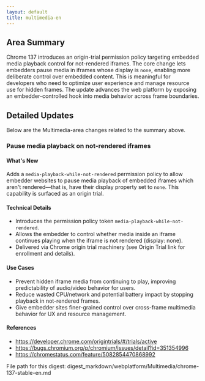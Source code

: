 ```yaml
---
layout: default
title: multimedia-en
---
```


## Area Summary

Chrome 137 introduces an origin-trial permission policy targeting embedded media playback control for not-rendered iframes. The core change lets embedders pause media in iframes whose display is `none`, enabling more deliberate control over embedded content. This is meaningful for developers who need to optimize user experience and manage resource use for hidden frames. The update advances the web platform by exposing an embedder-controlled hook into media behavior across frame boundaries.

## Detailed Updates

Below are the Multimedia-area changes related to the summary above.

### Pause media playback on not-rendered iframes

#### What's New
Adds a `media-playback-while-not-rendered` permission policy to allow embedder websites to pause media playback of embedded iframes which aren't rendered—that is, have their display property set to `none`. This capability is surfaced as an origin trial.

#### Technical Details
- Introduces the permission policy token `media-playback-while-not-rendered`.
- Allows the embedder to control whether media inside an iframe continues playing when the iframe is not rendered (display: none).
- Delivered via Chrome origin trial machinery (see Origin Trial link for enrollment and details).

#### Use Cases
- Prevent hidden iframe media from continuing to play, improving predictability of audio/video behavior for users.
- Reduce wasted CPU/network and potential battery impact by stopping playback in not-rendered frames.
- Give embedder sites finer-grained control over cross-frame multimedia behavior for UX and resource management.

#### References
- https://developer.chrome.com/origintrials/#/trials/active
- https://bugs.chromium.org/p/chromium/issues/detail?id=351354996
- https://chromestatus.com/feature/5082854470868992

File path for this digest:
digest_markdown/webplatform/Multimedia/chrome-137-stable-en.md
